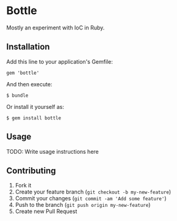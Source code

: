 # Bottle

Mostly an experiment with IoC in Ruby.

## Installation

Add this line to your application's Gemfile:

    gem 'bottle'

And then execute:

    $ bundle

Or install it yourself as:

    $ gem install bottle

## Usage

TODO: Write usage instructions here

## Contributing

1. Fork it
2. Create your feature branch (`git checkout -b my-new-feature`)
3. Commit your changes (`git commit -am 'Add some feature'`)
4. Push to the branch (`git push origin my-new-feature`)
5. Create new Pull Request
